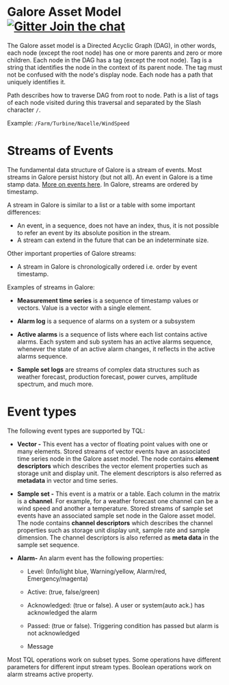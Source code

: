  
# Galore Asset Model [![Gitter Join the chat](https://badges.gitter.im/Join%20Chat.svg)](https://gitter.im/kognifai/Lobby)

The Galore asset model is a Directed Acyclic Graph (DAG), in other words, each node (except the root node) has one or more parents and zero or more children. Each node in the DAG has a tag (except the root node). Tag is a string that identifies the node in the context of its parent node. The tag must not be confused with the node's display node. Each node has a path that uniquely identifies it. 

Path describes how to traverse DAG from root to node. Path is a list of tags of each node visited during this traversal and separated by the Slash character `/`.

Example: `/Farm/Turbine/Nacelle/WindSpeed`

# Streams of Events

The fundamental data structure of Galore is a stream of events. Most streams in Galore persist history (but not all). An event in Galore is a time stamp data. [More on events here](#event-types). In Galore, streams are ordered by timestamp.

A stream in Galore is similar to a list or a table with some important differences:

-   An event, in a sequence, does not have an index, thus, it is not possible to
    refer an event by its absolute position in the stream.
-   A stream can extend in the future that can be an indeterminate size.

Other important properties of Galore streams:

-   A stream in Galore is chronologically ordered i.e. order by event timestamp.

Examples of streams in Galore:

-  **Measurement time series** is a sequence of timestamp values or vectors. Value is a vector with a single element.

-  **Alarm log** is a sequence of alarms on a system or a subsystem

- **Active alarms** is a sequence of lists where each list contains active alarms. Each system and sub system has an active alarms sequence, whenever the state of an active alarm changes, it reflects in the active alarms sequence.

-  **Sample set logs** are streams of complex data structures such as weather forecast, production forecast, power curves,           amplitude spectrum, and much more.

# Event types 

The following event types are supported by TQL:

-   **Vector -** This event has a vector of floating point values with one or many elements. Stored streams of vector events have an associated time series node in the Galore asset model. The node contains **element descriptors** which describes the vector element properties such as storage unit and display unit. The element descriptors is also referred as **metadata** in vector and time series.

-   **Sample set -** This event is a matrix or a table. Each column in the matrix is a **channel**. 
      For example,  for a weather forecast one channel can be a wind speed and another a temperature. 
    Stored streams of sample set events have an associated sample set node in the Galore asset model. The node contains **channel descriptors** which describes the channel properties such as storage unit display unit, sample rate and sample dimension. The channel descriptors is also referred as **meta data** in the sample set sequence.

-   **Alarm-** An alarm event has the following properties:

    -   Level: (Info/light blue, Warning/yellow, Alarm/red,
        Emergency/magenta)

    -   Active: (true, false/green)

    -   Acknowledged: (true or false). A user or system(auto ack.) has
        acknowledged the alarm

    -   Passed: (true or false). Triggering condition has passed but
        alarm is not acknowledged

    -   Message

Most TQL operations work on subset types. Some operations have different parameters for different input stream types. Boolean
operations work on alarm streams active property.


